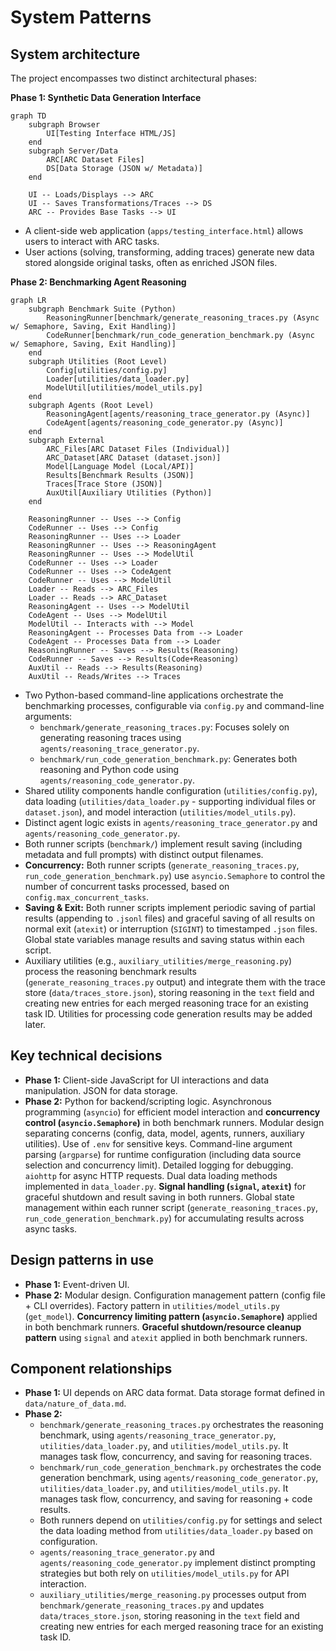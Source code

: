 # System Patterns

## System architecture

The project encompasses two distinct architectural phases:

**Phase 1: Synthetic Data Generation Interface**

```mermaid
graph TD
    subgraph Browser
        UI[Testing Interface HTML/JS]
    end
    subgraph Server/Data
        ARC[ARC Dataset Files]
        DS[Data Storage (JSON w/ Metadata)]
    end

    UI -- Loads/Displays --> ARC
    UI -- Saves Transformations/Traces --> DS
    ARC -- Provides Base Tasks --> UI
```
*   A client-side web application (`apps/testing_interface.html`) allows users to interact with ARC tasks.
*   User actions (solving, transforming, adding traces) generate new data stored alongside original tasks, often as enriched JSON files.

**Phase 2: Benchmarking Agent Reasoning**

```mermaid
graph LR
    subgraph Benchmark Suite (Python)
        ReasoningRunner[benchmark/generate_reasoning_traces.py (Async w/ Semaphore, Saving, Exit Handling)]
        CodeRunner[benchmark/run_code_generation_benchmark.py (Async w/ Semaphore, Saving, Exit Handling)]
    end
    subgraph Utilities (Root Level)
        Config[utilities/config.py]
        Loader[utilities/data_loader.py]
        ModelUtil[utilities/model_utils.py]
    end
    subgraph Agents (Root Level)
        ReasoningAgent[agents/reasoning_trace_generator.py (Async)]
        CodeAgent[agents/reasoning_code_generator.py (Async)]
    end
    subgraph External
        ARC_Files[ARC Dataset Files (Individual)]
        ARC_Dataset[ARC Dataset (dataset.json)]
        Model[Language Model (Local/API)]
        Results[Benchmark Results (JSON)]
        Traces[Trace Store (JSON)]
        AuxUtil[Auxiliary Utilities (Python)]
    end

    ReasoningRunner -- Uses --> Config
    CodeRunner -- Uses --> Config
    ReasoningRunner -- Uses --> Loader
    ReasoningRunner -- Uses --> ReasoningAgent
    ReasoningRunner -- Uses --> ModelUtil
    CodeRunner -- Uses --> Loader
    CodeRunner -- Uses --> CodeAgent
    CodeRunner -- Uses --> ModelUtil
    Loader -- Reads --> ARC_Files
    Loader -- Reads --> ARC_Dataset
    ReasoningAgent -- Uses --> ModelUtil
    CodeAgent -- Uses --> ModelUtil
    ModelUtil -- Interacts with --> Model
    ReasoningAgent -- Processes Data from --> Loader
    CodeAgent -- Processes Data from --> Loader
    ReasoningRunner -- Saves --> Results(Reasoning)
    CodeRunner -- Saves --> Results(Code+Reasoning)
    AuxUtil -- Reads --> Results(Reasoning)
    AuxUtil -- Reads/Writes --> Traces
```
*   Two Python-based command-line applications orchestrate the benchmarking processes, configurable via `config.py` and command-line arguments:
    *   `benchmark/generate_reasoning_traces.py`: Focuses solely on generating reasoning traces using `agents/reasoning_trace_generator.py`.
    *   `benchmark/run_code_generation_benchmark.py`: Generates both reasoning and Python code using `agents/reasoning_code_generator.py`.
*   Shared utility components handle configuration (`utilities/config.py`), data loading (`utilities/data_loader.py` - supporting individual files or `dataset.json`), and model interaction (`utilities/model_utils.py`).
*   Distinct agent logic exists in `agents/reasoning_trace_generator.py` and `agents/reasoning_code_generator.py`.
*   Both runner scripts (`benchmark/`) implement result saving (including metadata and full prompts) with distinct output filenames.
*   **Concurrency:** Both runner scripts (`generate_reasoning_traces.py`, `run_code_generation_benchmark.py`) use `asyncio.Semaphore` to control the number of concurrent tasks processed, based on `config.max_concurrent_tasks`.
*   **Saving & Exit:** Both runner scripts implement periodic saving of partial results (appending to `.jsonl` files) and graceful saving of all results on normal exit (`atexit`) or interruption (`SIGINT`) to timestamped `.json` files. Global state variables manage results and saving status within each script.
*   Auxiliary utilities (e.g., `auxiliary_utilities/merge_reasoning.py`) process the reasoning benchmark results (`generate_reasoning_traces.py` output) and integrate them with the trace store (`data/traces_store.json`), storing reasoning in the `text` field and creating new entries for each merged reasoning trace for an existing task ID. Utilities for processing code generation results may be added later.

## Key technical decisions

*   **Phase 1:** Client-side JavaScript for UI interactions and data manipulation. JSON for data storage.
*   **Phase 2:** Python for backend/scripting logic. Asynchronous programming (`asyncio`) for efficient model interaction and **concurrency control (`asyncio.Semaphore`)** in both benchmark runners. Modular design separating concerns (config, data, model, agents, runners, auxiliary utilities). Use of `.env` for sensitive keys. Command-line argument parsing (`argparse`) for runtime configuration (including data source selection and concurrency limit). Detailed logging for debugging. `aiohttp` for async HTTP requests. Dual data loading methods implemented in `data_loader.py`. **Signal handling (`signal`, `atexit`)** for graceful shutdown and result saving in both runners. Global state management within each runner script (`generate_reasoning_traces.py`, `run_code_generation_benchmark.py`) for accumulating results across async tasks.

## Design patterns in use

*   **Phase 1:** Event-driven UI.
*   **Phase 2:** Modular design. Configuration management pattern (config file + CLI overrides). Factory pattern in `utilities/model_utils.py` (`get_model`). **Concurrency limiting pattern (`asyncio.Semaphore`)** applied in both benchmark runners. **Graceful shutdown/resource cleanup pattern** using `signal` and `atexit` applied in both benchmark runners.

## Component relationships

*   **Phase 1:** UI depends on ARC data format. Data storage format defined in `data/nature_of_data.md`.
*   **Phase 2:**
    *   `benchmark/generate_reasoning_traces.py` orchestrates the reasoning benchmark, using `agents/reasoning_trace_generator.py`, `utilities/data_loader.py`, and `utilities/model_utils.py`. It manages task flow, concurrency, and saving for reasoning traces.
    *   `benchmark/run_code_generation_benchmark.py` orchestrates the code generation benchmark, using `agents/reasoning_code_generator.py`, `utilities/data_loader.py`, and `utilities/model_utils.py`. It manages task flow, concurrency, and saving for reasoning + code results.
    *   Both runners depend on `utilities/config.py` for settings and select the data loading method from `utilities/data_loader.py` based on configuration.
    *   `agents/reasoning_trace_generator.py` and `agents/reasoning_code_generator.py` implement distinct prompting strategies but both rely on `utilities/model_utils.py` for API interaction.
    *   `auxiliary_utilities/merge_reasoning.py` processes output from `benchmark/generate_reasoning_traces.py` and updates `data/traces_store.json`, storing reasoning in the `text` field and creating new entries for each merged reasoning trace for an existing task ID.
